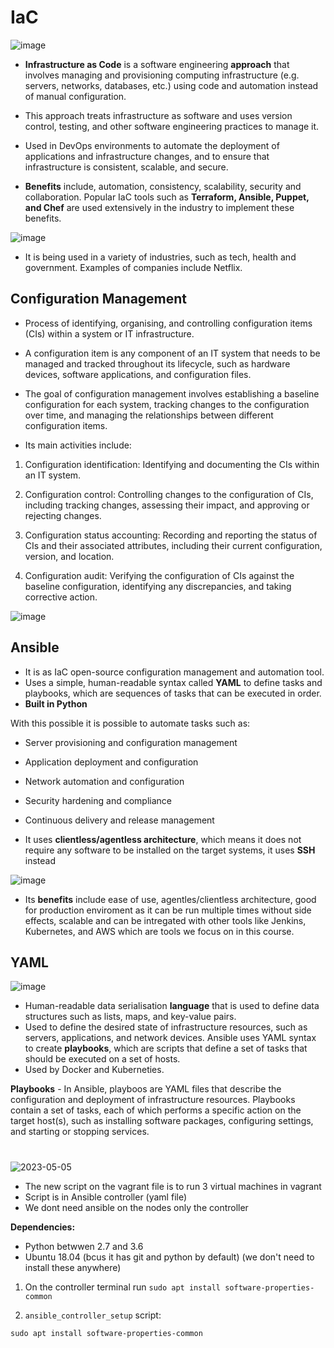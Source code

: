 # IaC

![image](https://user-images.githubusercontent.com/129942042/236436302-1d62c100-0029-4826-a092-01d8e13681f2.png)

- **Infrastructure as Code** is a software engineering **approach** that involves managing and provisioning computing infrastructure (e.g. servers, networks, databases, etc.) using code and automation instead of manual configuration.
- This approach treats infrastructure as software and uses version control, testing, and other software engineering practices to manage it.
- Used in DevOps environments to automate the deployment of applications and infrastructure changes, and to ensure that infrastructure is consistent, scalable, and secure.

- **Benefits** include, automation, consistency, scalability, security and collaboration. Popular IaC tools such as **Terraform, Ansible, Puppet, and Chef** are used extensively in the industry to implement these benefits.

![image](https://user-images.githubusercontent.com/129942042/236436759-6767c113-fcd1-460e-a056-4461ce9e59da.png)

- It is being used in a variety of industries, such as tech, health and government. Examples of companies include Netflix.

## Configuration Management

- Process of identifying, organising, and controlling configuration items (CIs) within a system or IT infrastructure.
- A configuration item is any component of an IT system that needs to be managed and tracked throughout its lifecycle, such as hardware devices, software applications, and configuration files.
- The goal of configuration management involves establishing a baseline configuration for each system, tracking changes to the configuration over time, and managing the relationships between different configuration items.

- Its main activities include:
1. Configuration identification: Identifying and documenting the CIs within an IT system.

2. Configuration control: Controlling changes to the configuration of CIs, including tracking changes, assessing their impact, and approving or rejecting changes.

3. Configuration status accounting: Recording and reporting the status of CIs and their associated attributes, including their current configuration, version, and location.

4. Configuration audit: Verifying the configuration of CIs against the baseline configuration, identifying any discrepancies, and taking corrective action.

![image](https://user-images.githubusercontent.com/129942042/236437006-a2c19134-cc7a-428a-a89c-6e30f5f90bc6.png)

## Ansible

- It is as IaC open-source configuration management and automation tool.
- Uses a simple, human-readable syntax called **YAML** to define tasks and playbooks, which are sequences of tasks that can be executed in order.
- **Built in Python**

With this possible it is possible to automate tasks such as:

- Server provisioning and configuration management
- Application deployment and configuration
- Network automation and configuration
- Security hardening and compliance
- Continuous delivery and release management

- It uses **clientless/agentless architecture**, which means it does not require any software to be installed on the target systems, it uses **SSH** instead

![image](https://user-images.githubusercontent.com/129942042/236437344-27ed4426-d426-4a2e-b450-d5ed596e6a72.png)

- Its **benefits** include ease of use, agentles/clientless architecture, good for production enviroment as it can be run multiple times without side effects, scalable and can be intregated with other tools like Jenkins, Kubernetes, and AWS which are tools we focus on in this course.

## YAML

![image](https://user-images.githubusercontent.com/129942042/236437584-cb191f4b-1f9a-4abd-84a7-2e794a485836.png)

- Human-readable data serialisation **language** that is used to define data structures such as lists, maps, and key-value pairs.
- Used to define the desired state of infrastructure resources, such as servers, applications, and network devices. Ansible uses YAML syntax to create **playbooks**, which are scripts that define a set of tasks that should be executed on a set of hosts.
- Used by Docker and Kuberneties.

**Playbooks** - In Ansible, playboos are YAML files that describe the configuration and deployment of infrastructure resources. Playbooks contain a set of tasks, each of which performs a specific action on the target host(s), such as installing software packages, configuring settings, and starting or stopping services.

#

![2023-05-05](https://user-images.githubusercontent.com/129942042/236445500-1c2c5e9c-b080-499d-abc4-2092357c751e.png)

- The new script on the vagrant file is to run 3 virtual machines in vagrant
- Script is in Ansible controller (yaml file)
- We dont need ansible on the nodes only the controller

**Dependencies:**
- Python betwwen 2.7 and 3.6
- Ubuntu 18.04 (bcus it has git and python by default)
(we don't need to install these anywhere)

1. On the controller terminal run `sudo apt install software-properties-common`

2. `ansible_controller_setup` script:
````
sudo apt install software-properties-common

````
